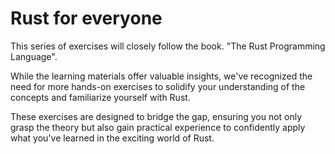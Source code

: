 # Rust for everyone

This series of exercises will closely follow the book. "The Rust Programming Language".

While the learning materials offer valuable insights, we've recognized the need for more hands-on exercises to solidify your understanding of the concepts and familiarize yourself with Rust. 

These exercises are designed to bridge the gap, ensuring you not only grasp the theory but also gain practical experience to confidently apply what you've learned in the exciting world of Rust.
